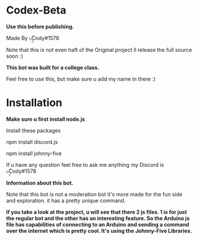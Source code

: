 # Codex-Beta
**Use this before publishing.**

Made By ๖ۣۣۜCody#1578

Note that this is not even haft of the Original project Il release the full source soon :)

**This bot was built for a college class.**

Feel free to use this, but make sure u add my name in there :)


# Installation

__Make sure u first install node.js__

Install these packages 

npm install discord.js


npm install johnny-five

If u have any question feel free to ask me anything my Discord is ๖ۣۣۜCody#1578


__Information about this bot.__

Note that this bot is not a moderation bot it's more made for the fun side and exploration. it has a pretty unique command. 

__If you take a look at the project, u will see that there 2 js files. 1 is for just the regular bot and the other has an interesting feature. So the Arduino js file has capabilities of connecting to an Arduino and sending a command over the internet which is pretty cool. It's using the Johnny-Five Libraries.__ 




